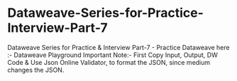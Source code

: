 # Dataweave-Series-for-Practice-Interview-Part-7
Dataweave Series for Practice &amp; Interview Part-7 - Practice Dataweave here :- Dataweave Playground  Important Note:- First Copy Input, Output, DW Code &amp; Use Json Online Validator, to format the JSON, since medium changes the JSON.
